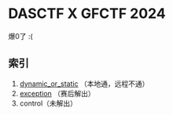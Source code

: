 # DASCTF X GFCTF 2024

爆0了 :(

## 索引

1. [dynamic_or_static](./dynamic_or_static.md) （本地通，远程不通）
2. [exception](./exception.md) （赛后解出）
3. control（未解出）
